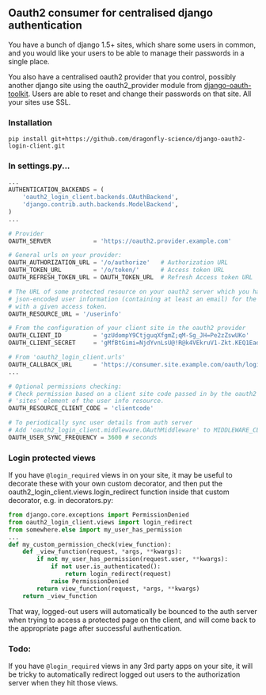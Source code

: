## Oauth2 consumer for centralised django authentication

You have a bunch of django 1.5+ sites, which share some users in
common, and you would like your users to be able to manage their
passwords in a single place.

You also have a centralised oauth2 provider that you control, possibly
another django site using the oauth2_provider module from
[django-oauth-toolkit](https://github.com/evonove/django-oauth-toolkit).
Users are able to reset and change their passwords on that site.  All
your sites use SSL.

### Installation

    pip install git+https://github.com/dragonfly-science/django-oauth2-login-client.git

### In settings.py...

```python
...
AUTHENTICATION_BACKENDS = (
    'oauth2_login_client.backends.OAuthBackend',
    'django.contrib.auth.backends.ModelBackend',
)
...

# Provider
OAUTH_SERVER            = 'https://oauth2.provider.example.com'

# General urls on your provider:
OAUTH_AUTHORIZATION_URL = '/o/authorize'   # Authorization URL
OAUTH_TOKEN_URL         = '/o/token/'      # Access token URL
OAUTH_REFRESH_TOKEN_URL = OAUTH_TOKEN_URL  # Refresh Access token URL

# The URL of some protected resource on your oauth2 server which you have configured to serve
# json-encoded user information (containing at least an email) for the user associated
# with a given access token.
OAUTH_RESOURCE_URL = '/userinfo'

# From the configuration of your client site in the oauth2 provider
OAUTH_CLIENT_ID         = 'gzUdompY9CtjguqXfgmZ;qM-Sg_JH=Pe2zZswUKo'
OAUTH_CLIENT_SECRET     = 'gMfBtGimi=NjdYvnLsU@!R@k4VEkruV1-Zkt.KEQ1Ead1Z;0OE?P:K2maN3seOCS..........'

# From 'oauth2_login_client.urls'
OAUTH_CALLBACK_URL      = 'https://consumer.site.example.com/oauth/login/callback'
...

# Optional permissions checking:
# Check permission based on a client site code passed in by the oauth2 server in the
# 'sites' element of the user info resource.
OAUTH_RESOURCE_CLIENT_CODE = 'clientcode'

# To periodically sync user details from auth server
# Add 'oauth2_login_client.middleware.OAuthMiddleware' to MIDDLEWARE_CLASSES
OAUTH_USER_SYNC_FREQUENCY = 3600 # seconds
```

### Login protected views

If you have `@login_required` views in on your site, it may be useful
to decorate these with your own custom decorator, and then put the
oauth2\_login\_client.views.login\_redirect function inside that
custom decorator, e.g. in decorators.py:

```python
from django.core.exceptions import PermissionDenied
from oauth2_login_client.views import login_redirect
from somewhere.else import my_user_has_permission
...
def my_custom_permission_check(view_function):
    def _view_function(request, *args, **kwargs):
        if not my_user_has_permission(request.user, **kwargs):
            if not user.is_authenticated():
                return login_redirect(request)
            raise PermissionDenied
        return view_function(request, *args, **kwargs)
    return _view_function
```

That way, logged-out users will automatically be bounced to the auth
server when trying to access a protected page on the client, and will
come back to the appropriate page after successful authentication.

### Todo:

If you have `@login_required` views in any 3rd party apps on your
site, it will be tricky to automatically redirect logged out users to
the authorization server when they hit those views.
